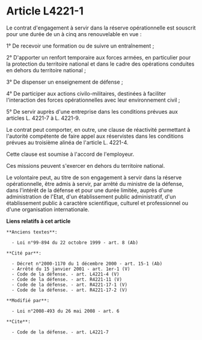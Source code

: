 # Article L4221-1

Le contrat d'engagement à servir dans la réserve opérationnelle est souscrit pour une durée de un à cinq ans renouvelable en
vue : 

1° De recevoir une formation ou de suivre un entraînement ; 

2° D'apporter un renfort temporaire aux forces armées, en particulier pour la protection du territoire national et dans le
cadre des opérations conduites en dehors du territoire national ; 

3° De dispenser un enseignement de défense ; 

4° De participer aux actions civilo-militaires, destinées à faciliter l'interaction des forces opérationnelles avec leur
environnement civil ; 

5° De servir auprès d'une entreprise dans les conditions prévues aux articles L. 4221-7 à L. 4221-9. 

Le contrat peut comporter, en outre, une clause de réactivité permettant à l'autorité compétente de faire appel aux
réservistes dans les conditions prévues au troisième alinéa de l'article L. 4221-4.

Cette clause est soumise à l'accord de l'employeur. 

Ces missions peuvent s'exercer en dehors du territoire national. 

Le volontaire peut, au titre de son engagement à servir dans la réserve opérationnelle, être admis à servir, par arrêté du
ministre de la défense, dans l'intérêt de la défense et pour une durée limitée, auprès d'une administration de l'Etat, d'un
établissement public administratif, d'un établissement public à caractère scientifique, culturel et professionnel ou d'une
organisation internationale.

**Liens relatifs à cet article**

	**Anciens textes**:

	  - Loi n°99-894 du 22 octobre 1999 - art. 8 (Ab)

	**Cité par**:

	  - Décret n°2000-1170 du 1 décembre 2000 - art. 15-1 (Ab)
	  - Arrêté du 15 janvier 2001 - art. 1er-1 (V)
	  - Code de la défense. - art. L4221-4 (V)
	  - Code de la défense. - art. R4221-11 (V)
	  - Code de la défense. - art. R4221-17-1 (V)
	  - Code de la défense. - art. R4221-17-2 (V)

	**Modifié par**:

	  - Loi n°2008-493 du 26 mai 2008 - art. 6

	**Cite**:

	  - Code de la défense. - art. L4221-7
